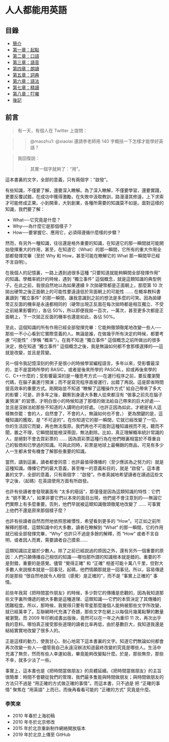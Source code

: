 

# 人人都能用英語

## 目錄

- [簡介](README.md)
- [第一章：起點](chapter1.md)
- [第二章：口語](chapter2.md)
- [第三章：語音](chapter3.md)
- [第四章：朗讀](chapter4.md)
- [第五章：詞典](chapter5.md)
- [第六章：語法](chapter6.md)
- [第七章：精讀](chapter7.md)
- [第八章：叮囑](chapter8.md)
- [後記](end.md)



## 前言


>有一天，有個人在 Twitter 上提問：

>> @maozhu1: @xiaolai 還請李老師用 140 字概括一下怎樣才能學好英語？

>我回復説：
>
>>其實一個字就夠了：“用”。

這本書裏的文字，全部的意義，只有兩個字：“啟發”。

有些知識，不僅要了解，還要深入瞭解。為了深入瞭解，不僅要學習，還要實踐，更要反覆試錯，在成功中獲得激勵，在失敗中汲取教訓，路漫漫其修遠，上下求索才可能修成正果。小到開車，大到創業，各種所需要的知識莫不如是。面對這樣的知識，我們要了解：

* What──它究竟是什麼？
* Why──為什麼它是那個樣子？
* How──要掌握它、應用它，必須得遵循什麼樣的步驟？

然而，有另外一種知識，往往還是格外重要的知識，在知道它的那一瞬間就可能開始發揮重大的作用，甚至，在知道它（What）的那一瞬間，它所有的重大作用全部都發揮完畢（至於 Why 和 How，甚至可能在瞭解它的 What 那一瞬間早已經不言自明）。

在我個人的記憶裏，一路上遇到過很多這種 “只要知道就能夠瞬間全部發揮作用” 的知識。學概率統計的時候，遇到 “獨立事件” 這個概念，就是這類知識的典型例子。在此之前，我很自然地以為如果連續 9 次拋硬幣都是正面朝上，那麼第 10 次拋出硬幣之後正面朝上的可能性要遠遠低於背面朝上的可能性 …… 在概率教科書裏讀到 “獨立事件” 的那一瞬間，讓我意識到之前的想法是多麼的可笑。因為拋硬幣正反面的機率是永遠都相同的（硬幣出現正反面在每次拋時都是相互獨立、不受之前結果影響的），各佔 50%，所以即便我拋一百次，一萬次，甚至更多次都是正面朝上，下一次拋正反面的機率也還是如此，各佔 50%。

至此，這個知識的所有作用已經全部發揮完畢：它能夠徹頭徹尾地改變一些人──那些一不小心看到它實際意義的人。無論是誰，在做幾乎所有決定的時候，都要考慮 “可能性”（學稱 “概率”）。在我不知道 “獨立事件” 這個概念之前所做出的很多決定，換在知道 “獨立事件” 這個概念之後，我是無論如何都不會那樣選擇的──這就是改變，並且是質變。

另一個令我記憶深刻的例子是很小的時候學習編程語言。多年以來，受影響最深的，並不是當時所學的 BASIC，或者是後來所學的 PASCAL，抑或再後來學的 C、C++什麼的；受影響最深的是一種思考方式──在運行程序之前，要反覆瀏覽代碼，在腦子裏進行預演；而不是寫完程序直接運行，出錯了再説。這是節省時間提高效率的重要方式。剛開始並不知道 “瞭解了這種操作方式” 給自己帶來了多大的影響；可是，許多年之後，觀察到身邊大多數人從來都沒有 “做事之前先在腦子裏預演” 的習慣，才明白很小的時候知道了那樣的做法給自己帶來的巨大好處──並且是沒辦法給那些不知道的人講明白的好處。（也許正因為如此，才總是有人這樣無奈罷：會的人，自然會了，不會的人，無論如何也不會。）
更為關鍵的是，這種知識的獲取，是 “不可逆的”。在你知道它的那一瞬間，它就已經改變了一切，你的生活因它而變，再也無法復原。我們再也不可能對這種知識視而不見，聽而不聞，置之不理，它瞬間就能根深蒂固，無法剷除。比如，真正理解概率統計常識的人，是絕對不會去買彩票的 …… 因為買彩票這種行為在他們眼裏相當於不尊重自己的智商和已學過的知識。可與此同時，彩票是地球上最暢銷的商品，可見有多少人一生都未曾有機會了解那些重要的知識。

當然，讀到這裏，讀者都會同意：也許最值得傳播的（至少應該為之努力的）就是這種知識。傳播它們的最大意義，甚至唯一的意義和目的，就是 “啟發”。這本書裏的文字，全部的意義，只有兩個字：“啟發”。作者真誠地希望讀者在讀過這些文字之後，（起碼）在英語使用方面有所啟發。

也許有些讀者會發現裏面有 “太多的廢話”，那僅僅是因為這類知識的特性：它們太 “貌不驚人”，如果非要它們以本來的面目出現，他們是不會注意到的──無論它們實際上有多麼重要。否則，他們早就被這類知識徹頭徹尾地改變了 …… 可事實上他們不還是原來那個樣子麼？

也許有些讀者自然而然地依照思維慣性，希望看到更多的 “How”。可正如之前所解釋的那樣，這類知識中的大多數，讀者在瞭解到 “What” 的那一瞬間，它的作用就已經全部發揮完畢，“Why” 也許只不過是多餘的解釋，而 “How” 或者不言自明，或者因人而異，需要讀者自己摸索……

這類知識註定屬於少數人。除了之前已經説過的原因之外，還有另外一個重要的原因：人們只願傳播自己相信的知識──哪怕那所謂的知識根本就是錯的。重要的不是對錯，重要的是感覺。儘管 “覺得正確” 和 “正確” 相差可能十萬八千里，但對大多數人來説根本就是一回事兒，起碼，他們情願那就是一回事兒。所以，容易傳遞的是那些 “很自然地就令人相信（感覺）是正確的”，而不是 “事實上正確的” 事情。

前些年我寫《把時間當作朋友》的時候，多少對它的傳播是悲觀的，因為我知道那些文字裏所傳遞的絕大多數是這種道理、這類知識──它們的本質決定了其傳播的困難程度。所以，那時候，我覺得只要有零星那麼幾個人能夠被那些文字所改變，就已經萬幸了。互聯網時代充滿了奇蹟，那些文字在網上以每個月幾萬點擊的數量被瀏覽。而 2009 年印刷成書出版後，竟然可以在一年之內重印 11 次，再次出乎我的意料。哪怕真正接受那些道理的讀者比率再低，由於基數巨大，我知道我還是結結實實地改變了很多人的。

正是這樣的動力，使我甘心、耐心地寫下這本書裏的文字。知道它們無論如何都會再次改變一些人──儘管我自己永遠沒辦法知道最終改變的究竟是哪些人。生活中充滿了無奈，然而有些人幸運如我，畢竟能夠改變點什麼。於是，那些無奈，那些不幸，就多少淡了一些。

事實上，這本書也是《把時間當做朋友》的具體延續。《把時間當做朋友》的主旨很簡單：時間不會聽從我們的管理，我們最多隻能與時間做朋友；與時間做朋友的方法只不過是 “用正確的方式做正確的事情”。而這本書，只不過是 把 “正確的事情” 聚焦在 “用英語” 上而已，而後再看看可能的 “正確的方式” 究竟是什麼。

### 李笑來

* 2010 年春於上海初稿
* 2010 年冬於北京修改
* 2015 年於北京重新制作網絡開放版本
* 2019 年於北京上傳至 GitHub
